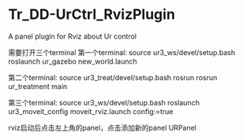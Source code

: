 # Tr_DD-UrCtrl_RvizPlugin
A panel plugin for Rviz about Ur control


需要打开三个terminal
第一个terminal:
source ur3_ws/devel/setup.bash
roslaunch ur_gazebo new_world.launch

第二个terminal:
source ur3_treat/devel/setup.bash
rosrun rosrun ur_treatment main

第三个terminal:
source ur3_ws/devel/setup.bash
roslaunch ur3_moveit_config moveit_rviz.launch config:=true

rviz启动后点击左上角的panel，点击添加新的panel URPanel
